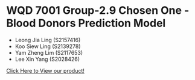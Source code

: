 # WQD 7001 Group-2.9 Chosen One - Blood Donors Prediction Model
* Leong Jia Ling (S2157416)
* Koo Siew Ling (S2139278)
* Yam Zheng Lim (S2117653)
* Lee Xin Yang (S2028426)

[Click Here to View our product!](https://leexinyang.shinyapps.io/Blood_Donation_Prediction_Model/?_ga=2.161044734.297357686.1655810972-29189471.1655810972)
